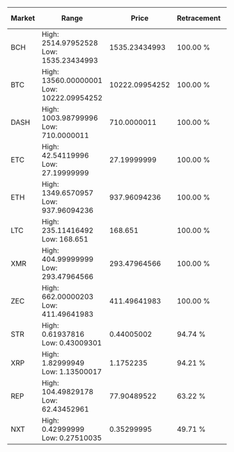 | Market | Range | Price| Retracement | Doubles to 50% |
| --- | --- | --- | --- | --- |
| BCH | High: 2514.97952528<br />Low: 1535.23434993 | 1535.23434993 | 100.00 % | 1.32 |
| BTC | High: 13560.00000001<br />Low: 10222.09954252 | 10222.09954252 | 100.00 % | 1.16 |
| DASH | High: 1003.98799996<br />Low: 710.0000011 | 710.0000011 | 100.00 % | 1.21 |
| ETC | High: 42.54119996<br />Low: 27.19999999 | 27.19999999 | 100.00 % | 1.28 |
| ETH | High: 1349.6570957<br />Low: 937.96094236 | 937.96094236 | 100.00 % | 1.22 |
| LTC | High: 235.11416492<br />Low: 168.651 | 168.651 | 100.00 % | 1.20 |
| XMR | High: 404.99999999<br />Low: 293.47964566 | 293.47964566 | 100.00 % | 1.19 |
| ZEC | High: 662.00000203<br />Low: 411.49641983 | 411.49641983 | 100.00 % | 1.30 |
| STR | High: 0.61937816<br />Low: 0.43009301 | 0.44005002 | 94.74 % | 1.19 |
| XRP | High: 1.82999949<br />Low: 1.13500017 | 1.1752235 | 94.21 % | 1.26 |
| REP | High: 104.49829178<br />Low: 62.43452961 | 77.90489522 | 63.22 % | 1.07 |
| NXT | High: 0.42999999<br />Low: 0.27510035 | 0.35299995 | 49.71 % | 0.00 |

